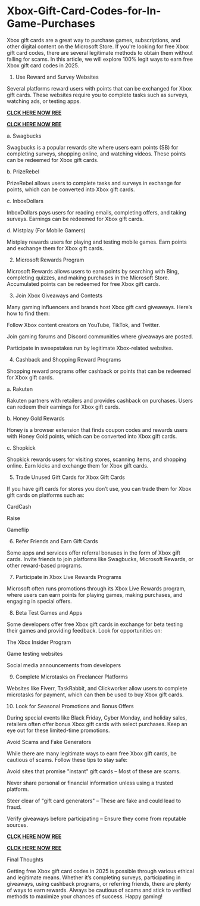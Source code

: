 # Xbox-Gift-Card-Codes-for-In-Game-Purchases
Xbox gift cards are a great way to purchase games, subscriptions, and other digital content on the Microsoft Store. If you're looking for free Xbox gift card codes, there are several legitimate methods to obtain them without falling for scams. In this article, we will explore 100% legit ways to earn free Xbox gift card codes in 2025.

1. Use Reward and Survey Websites

Several platforms reward users with points that can be exchanged for Xbox gift cards. These websites require you to complete tasks such as surveys, watching ads, or testing apps.

**[CLCK HERE NOW REE](https://tinyurl.com/xboxgiftcard2025)**

**[CLCK HERE NOW REE](https://tinyurl.com/xboxgiftcard2025)**

a. Swagbucks

Swagbucks is a popular rewards site where users earn points (SB) for completing surveys, shopping online, and watching videos. These points can be redeemed for Xbox gift cards.

b. PrizeRebel

PrizeRebel allows users to complete tasks and surveys in exchange for points, which can be converted into Xbox gift cards.

c. InboxDollars

InboxDollars pays users for reading emails, completing offers, and taking surveys. Earnings can be redeemed for Xbox gift cards.

d. Mistplay (For Mobile Gamers)

Mistplay rewards users for playing and testing mobile games. Earn points and exchange them for Xbox gift cards.

2. Microsoft Rewards Program

Microsoft Rewards allows users to earn points by searching with Bing, completing quizzes, and making purchases in the Microsoft Store. Accumulated points can be redeemed for free Xbox gift cards.

3. Join Xbox Giveaways and Contests

Many gaming influencers and brands host Xbox gift card giveaways. Here’s how to find them:

Follow Xbox content creators on YouTube, TikTok, and Twitter.

Join gaming forums and Discord communities where giveaways are posted.

Participate in sweepstakes run by legitimate Xbox-related websites.

4. Cashback and Shopping Reward Programs

Shopping reward programs offer cashback or points that can be redeemed for Xbox gift cards.

a. Rakuten

Rakuten partners with retailers and provides cashback on purchases. Users can redeem their earnings for Xbox gift cards.

b. Honey Gold Rewards

Honey is a browser extension that finds coupon codes and rewards users with Honey Gold points, which can be converted into Xbox gift cards.

c. Shopkick

Shopkick rewards users for visiting stores, scanning items, and shopping online. Earn kicks and exchange them for Xbox gift cards.

5. Trade Unused Gift Cards for Xbox Gift Cards

If you have gift cards for stores you don’t use, you can trade them for Xbox gift cards on platforms such as:

CardCash

Raise

Gameflip

6. Refer Friends and Earn Gift Cards

Some apps and services offer referral bonuses in the form of Xbox gift cards. Invite friends to join platforms like Swagbucks, Microsoft Rewards, or other reward-based programs.

7. Participate in Xbox Live Rewards Programs

Microsoft often runs promotions through its Xbox Live Rewards program, where users can earn points for playing games, making purchases, and engaging in special offers.

8. Beta Test Games and Apps

Some developers offer free Xbox gift cards in exchange for beta testing their games and providing feedback. Look for opportunities on:

The Xbox Insider Program

Game testing websites

Social media announcements from developers

9. Complete Microtasks on Freelancer Platforms

Websites like Fiverr, TaskRabbit, and Clickworker allow users to complete microtasks for payment, which can then be used to buy Xbox gift cards.

10. Look for Seasonal Promotions and Bonus Offers

During special events like Black Friday, Cyber Monday, and holiday sales, retailers often offer bonus Xbox gift cards with select purchases. Keep an eye out for these limited-time promotions.

Avoid Scams and Fake Generators

While there are many legitimate ways to earn free Xbox gift cards, be cautious of scams. Follow these tips to stay safe:

Avoid sites that promise "instant" gift cards – Most of these are scams.

Never share personal or financial information unless using a trusted platform.

Steer clear of "gift card generators" – These are fake and could lead to fraud.

Verify giveaways before participating – Ensure they come from reputable sources.

**[CLCK HERE NOW REE](https://tinyurl.com/xboxgiftcard2025)**

**[CLCK HERE NOW REE](https://tinyurl.com/xboxgiftcard2025)**

Final Thoughts

Getting free Xbox gift card codes in 2025 is possible through various ethical and legitimate means. Whether it’s completing surveys, participating in giveaways, using cashback programs, or referring friends, there are plenty of ways to earn rewards. Always be cautious of scams and stick to verified methods to maximize your chances of success. Happy gaming!
